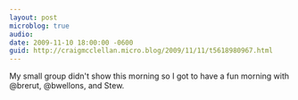 ```yaml
---
layout: post
microblog: true
audio: 
date: 2009-11-10 18:00:00 -0600
guid: http://craigmcclellan.micro.blog/2009/11/11/t5618980967.html
---
```

My small group didn't show this morning so I got to have a fun morning with @brerut, @bwellons, and Stew.
